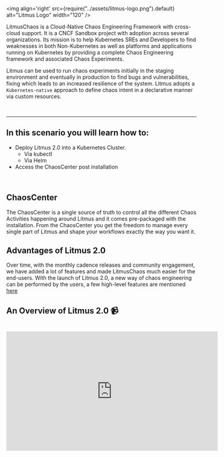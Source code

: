 <br>

<img align='right' src={require("../assets/litmus-logo.png").default} alt="Litmus Logo" width="120" />

LitmusChaos is a Cloud-Native Chaos Engineering Framework with cross-cloud support. It is a CNCF Sandbox project with adoption across several organizations. Its mission is to help Kubernetes SREs and Developers to find weaknesses in both Non-Kubernetes as well as platforms and applications running on Kubernetes by providing a complete Chaos Engineering framework and associated Chaos Experiments.

Litmus can be used to run chaos experiments initially in the staging environment and eventually in production to find bugs and vulnerabilities, fixing which leads to an increased resilience of the system. Litmus adopts a `Kubernetes-native` approach to define chaos intent in a declarative manner via custom resources.

<br/>

---

## **In this scenario you will learn how to:**

- Deploy Litmus 2.0 into a Kubernetes Cluster.
  - Via kubectl
  - Via Helm
- Access the ChaosCenter post installation

<br>

## ChaosCenter

The ChaosCenter is a single source of truth to control all the different Chaos Activities happening around Litmus and it comes pre-packaged with the installation. From the ChaosCenter you get the freedom to manage every single part of Litmus and shape your workflows exactly the way you want it.

## Advantages of Litmus 2.0

Over time, with the monthly cadence releases and community engagement, we have added a lot of features and made LitmusChaos much easier for the end-users. With the launch of Litmus 2.0, a new way of chaos engineering can be performed by the users, a few high-level features are mentioned [here](https://litmusdocs-beta.netlify.app/docs/next/introduction/features)

## **An Overview of Litmus 2.0** 📹

<br>

<iframe width="560" height="315" src="https://www.youtube.com/embed/hcPvbDSPdeo" title="YouTube video player" frameborder="0" allow="accelerometer; autoplay; clipboard-write; encrypted-media; gyroscope; picture-in-picture" allowfullscreen></iframe>

<br>
